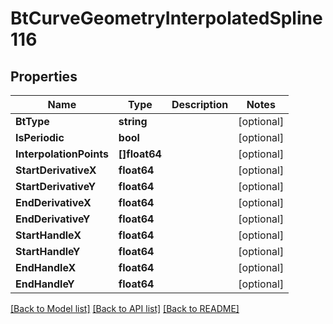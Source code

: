 # BtCurveGeometryInterpolatedSpline116

## Properties

Name | Type | Description | Notes
------------ | ------------- | ------------- | -------------
**BtType** | **string** |  | [optional] 
**IsPeriodic** | **bool** |  | [optional] 
**InterpolationPoints** | **[]float64** |  | [optional] 
**StartDerivativeX** | **float64** |  | [optional] 
**StartDerivativeY** | **float64** |  | [optional] 
**EndDerivativeX** | **float64** |  | [optional] 
**EndDerivativeY** | **float64** |  | [optional] 
**StartHandleX** | **float64** |  | [optional] 
**StartHandleY** | **float64** |  | [optional] 
**EndHandleX** | **float64** |  | [optional] 
**EndHandleY** | **float64** |  | [optional] 

[[Back to Model list]](../README.md#documentation-for-models) [[Back to API list]](../README.md#documentation-for-api-endpoints) [[Back to README]](../README.md)


